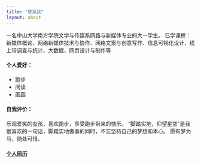 ```yaml
---
title: "联系我"
layout: about
---
```


一名中山大学南方学院文学与传媒系网路与新媒体专业的大一学生。
已学课程：新媒体概论、网络新媒体技术与协作、网络文案与创意写作、信息可视化设计、线上带调查与统计、大数据、网页设计与制作等

#### 个人爱好：
* 跑步
* 阅读
* 画画

#### 自我评价：
乐观爱笑的女孩，喜欢跑步，享受跑步带来的快乐。
“脚踏实地，仰望星空”是我很喜欢的一句话，脚踏实地做事的同时，不忘坚持自己的梦想和本心。
愿有梦为马，随处可惜。

#### [个人简历](https://xhewen.gitee.io/resume/)
